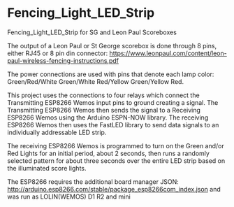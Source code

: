 # Fencing_Light_LED_Strip
Fencing_Light_LED_Strip for SG and Leon Paul Scoreboxes

The output of a Leon Paul or St George scorebox is done through 8 pins, either RJ45 or 8 pin din connector:
https://www.leonpaul.com/content/leon-paul-wireless-fencing-instructions.pdf

The power connections are used with pins that denote each lamp color: Green/Red/White Green/White Red/Yellow Green/Yellow Red.

This project uses the connections to four relays which connect the Transmitting ESP8266 Wemos input pins to ground creating a signal. The Transmitting ESP8266 Wemos then sends the signal to a Receiving ESP8266 Wemos using the Arduino ESPN-NOW library. The receiving ESP8266 Wemos then uses the FastLED library to send data signals to an individually addressable LED strip.

The receiving ESP8266 Wemos is programmed to turn on the Green and/or Red Lights for an initial period, about 2 seconds, then runs a randomly selected pattern for about three seconds over the entire LED strip based on the illuminated score lights.

The ESP8266 requires the additional board manager JSON: http://arduino.esp8266.com/stable/package_esp8266com_index.json and was run as LOLIN(WEMOS) D1 R2 and mini
